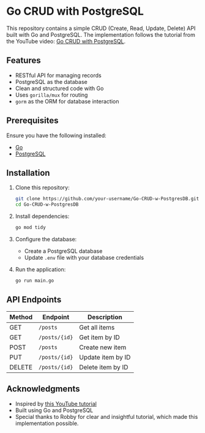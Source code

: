 # Go CRUD with PostgreSQL

This repository contains a simple CRUD (Create, Read, Update, Delete) API built with Go and PostgreSQL. The implementation follows the tutorial from the YouTube video: [Go CRUD with PostgreSQL](https://www.youtube.com/watch?v=lf_kiH_NPvM&list=WL&index=9&t=705s).

## Features
- RESTful API for managing records
- PostgreSQL as the database
- Clean and structured code with Go
- Uses `gorilla/mux` for routing
- `gorm` as the ORM for database interaction

## Prerequisites
Ensure you have the following installed:
- [Go](https://golang.org/dl/)
- [PostgreSQL](https://www.postgresql.org/download/)

## Installation
1. Clone this repository:
   ```sh
   git clone https://github.com/your-username/Go-CRUD-w-PostgresDB.git
   cd Go-CRUD-w-PostgresDB
   ```

2. Install dependencies:
   ```sh
   go mod tidy
   ```

3. Configure the database:
   - Create a PostgreSQL database
   - Update `.env` file with your database credentials

4. Run the application:
   ```sh
   go run main.go
   ```

## API Endpoints

| Method | Endpoint      | Description        |
|--------|--------------|--------------------|
| GET    | `/posts`     | Get all items     |
| GET    | `/posts/{id}` | Get item by ID    |
| POST   | `/posts`     | Create new item   |
| PUT    | `/posts/{id}` | Update item by ID |
| DELETE | `/posts/{id}` | Delete item by ID |

## Acknowledgments
- Inspired by [this YouTube tutorial](https://www.youtube.com/watch?v=lf_kiH_NPvM&list=WL&index=9&t=705s)
- Built using Go and PostgreSQL
- Special thanks to Robby for clear and insightful tutorial, which made this implementation possible.


